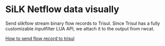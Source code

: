 SiLK Netflow data visually
====================

Send slikflow stream binary flow records to Trisul.
Since Trisul has a fully customizable inputfilter LUA API, we attach it to the output from rwcat.


[How to send flow record to trisul](https://www.unleashnetworks.com/blog/?p=688)


